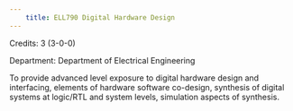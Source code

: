 ```yaml
---
    title: ELL790 Digital Hardware Design
---
```

Credits: 3 (3-0-0)

Department: Department of Electrical Engineering

To provide advanced level exposure to digital hardware design and interfacing, elements of hardware software co-design, synthesis of digital systems at logic/RTL and system levels, simulation aspects of synthesis.